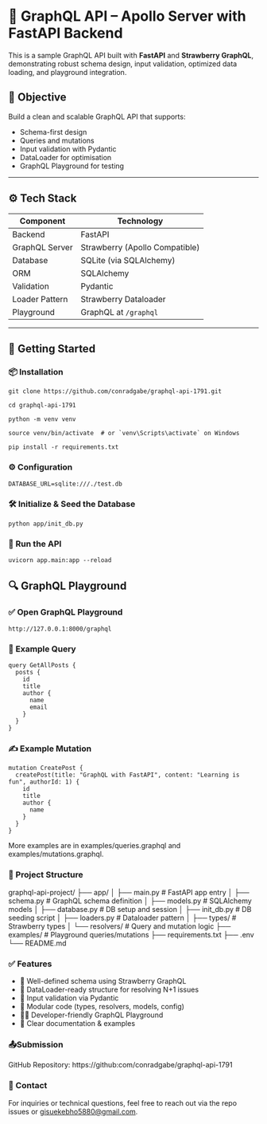 # 🧠 GraphQL API – Apollo Server with FastAPI Backend

This is a sample GraphQL API built with **FastAPI** and **Strawberry GraphQL**, demonstrating robust schema design, input validation, optimized data loading, and playground integration.

## 📌 Objective

Build a clean and scalable GraphQL API that supports:

- Schema-first design
- Queries and mutations
- Input validation with Pydantic
- DataLoader for optimisation
- GraphQL Playground for testing

---

## ⚙️ Tech Stack

| Component       | Technology                |
|----------------|---------------------------|
| Backend         | FastAPI                   |
| GraphQL Server  | Strawberry (Apollo Compatible) |
| Database        | SQLite (via SQLAlchemy)   |
| ORM             | SQLAlchemy                |
| Validation      | Pydantic                  |
| Loader Pattern  | Strawberry Dataloader     |
| Playground      | GraphQL at `/graphql`     |

---

## 🚀 Getting Started

### 📦 Installation

```git clone https://github.com/conradgabe/graphql-api-1791.git```

```cd graphql-api-1791```

```python -m venv venv```

```source venv/bin/activate  # or `venv\Scripts\activate` on Windows```

```pip install -r requirements.txt```

### ⚙️ Configuration
``` DATABASE_URL=sqlite:///./test.db ```

### 🛠️ Initialize & Seed the Database
``` python app/init_db.py ```

### 🔄 Run the API
``` uvicorn app.main:app --reload ```

## 🔍 GraphQL Playground
### ✅ Open GraphQL Playground

`http://127.0.0.1:8000/graphql`

### 📄 Example Query
```
query GetAllPosts {
  posts {
    id
    title
    author {
      name
      email
    }
  }
}
```

### ✍️ Example Mutation
```
mutation CreatePost {
  createPost(title: "GraphQL with FastAPI", content: "Learning is fun", authorId: 1) {
    id
    title
    author {
      name
    }
  }
}
```
More examples are in examples/queries.graphql and examples/mutations.graphql.

### 🧱 Project Structure

graphql-api-project/
├── app/
│   ├── main.py                  # FastAPI app entry
│   ├── schema.py                # GraphQL schema definition
│   ├── models.py                # SQLAlchemy models
│   ├── database.py              # DB setup and session
│   ├── init_db.py               # DB seeding script
│   ├── loaders.py               # Dataloader pattern
│   ├── types/                   # Strawberry types
│   └── resolvers/              # Query and mutation logic
├── examples/                   # Playground queries/mutations
├── requirements.txt
├── .env
└── README.md

### ✅ Features
- 📐 Well-defined schema using Strawberry GraphQL
- 🔁 DataLoader-ready structure for resolving N+1 issues
- 🧪 Input validation via Pydantic
- 🧵 Modular code (types, resolvers, models, config)
- 🧑‍💻 Developer-friendly GraphQL Playground
- 📘 Clear documentation & examples

### 📤Submission
GitHub Repository: https://github:com/conradgabe/graphql-api-1791

### 📩 Contact
For inquiries or technical questions, feel free to reach out via the repo issues or gisuekebho5880@gmail.com.

